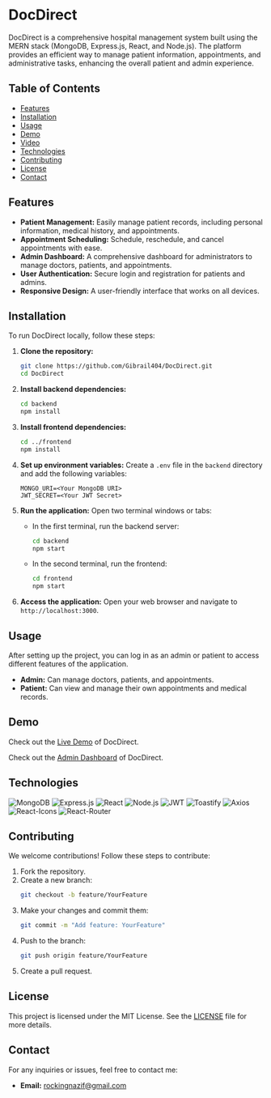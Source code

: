 # DocDirect

DocDirect is a comprehensive hospital management system built using the MERN stack (MongoDB, Express.js, React, and Node.js). The platform provides an efficient way to manage patient information, appointments, and administrative tasks, enhancing the overall patient and admin experience.

## Table of Contents

- [Features](#features)
- [Installation](#installation)
- [Usage](#usage)
- [Demo](#demo)
- [Video](#video)
- [Technologies](#technologies)
- [Contributing](#contributing)
- [License](#license)
- [Contact](#contact)

## Features

- **Patient Management:** Easily manage patient records, including personal information, medical history, and appointments.
- **Appointment Scheduling:** Schedule, reschedule, and cancel appointments with ease.
- **Admin Dashboard:** A comprehensive dashboard for administrators to manage doctors, patients, and appointments.
- **User Authentication:** Secure login and registration for patients and admins.
- **Responsive Design:** A user-friendly interface that works on all devices.

## Installation

To run DocDirect locally, follow these steps:

1. **Clone the repository:**
   ```sh
   git clone https://github.com/Gibrail404/DocDirect.git
   cd DocDirect
   ```

2. **Install backend dependencies:**
   ```sh
   cd backend
   npm install
   ```

3. **Install frontend dependencies:**
   ```sh
   cd ../frontend
   npm install
   ```

4. **Set up environment variables:**
   Create a `.env` file in the `backend` directory and add the following variables:
   ```plaintext
   MONGO_URI=<Your MongoDB URI>
   JWT_SECRET=<Your JWT Secret>
   ```

5. **Run the application:**
   Open two terminal windows or tabs:
   - In the first terminal, run the backend server:
     ```sh
     cd backend
     npm start
     ```
   - In the second terminal, run the frontend:
     ```sh
     cd frontend
     npm start
     ```

6. **Access the application:**
   Open your web browser and navigate to `http://localhost:3000`.

## Usage

After setting up the project, you can log in as an admin or patient to access different features of the application.

- **Admin:** Can manage doctors, patients, and appointments.
- **Patient:** Can view and manage their own appointments and medical records.


## Demo

Check out the [Live Demo](https://docdirect.netlify.app/) of DocDirect.

Check out the [Admin Dashboard](https://docdirect-admin.netlify.app/login) of DocDirect.


## Technologies

![MongoDB](https://img.shields.io/badge/MongoDB-4EA94B?style=for-the-badge&logo=mongodb&logoColor=white)
![Express.js](https://img.shields.io/badge/Express.js-000000?style=for-the-badge&logo=express&logoColor=white)
![React](https://img.shields.io/badge/React-20232A?style=for-the-badge&logo=react&logoColor=61DAFB)
![Node.js](https://img.shields.io/badge/Node.js-339933?style=for-the-badge&logo=nodedotjs&logoColor=white)
![JWT](https://img.shields.io/badge/JWT-000000?style=for-the-badge&logo=jsonwebtokens&logoColor=white)
![Toastify](https://img.shields.io/badge/Toastify-FFDD00?style=for-the-badge&logo=react&logoColor=black)
![Axios](https://img.shields.io/badge/Axios-5A29E4?style=for-the-badge&logo=axios&logoColor=white)
![React-Icons](https://img.shields.io/badge/React--Icons-61DAFB?style=for-the-badge&logo=react&logoColor=black)
![React-Router](https://img.shields.io/badge/React--Router-CA4245?style=for-the-badge&logo=react-router&logoColor=white)

## Contributing

We welcome contributions! Follow these steps to contribute:

1. Fork the repository.
2. Create a new branch:
   ```sh
   git checkout -b feature/YourFeature
   ```
3. Make your changes and commit them:
   ```sh
   git commit -m "Add feature: YourFeature"
   ```
4. Push to the branch:
   ```sh
   git push origin feature/YourFeature
   ```
5. Create a pull request.

## License

This project is licensed under the MIT License. See the [LICENSE](LICENSE) file for more details.

## Contact

For any inquiries or issues, feel free to contact me:

- **Email:** rockingnazif@gmail.com
  

